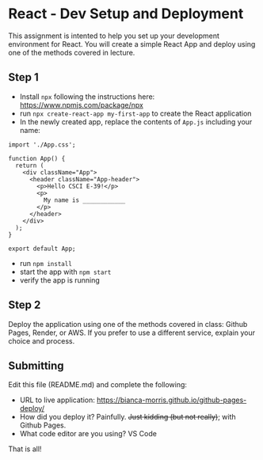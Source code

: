 # React - Dev Setup and Deployment

This assignment is intented to help you set up your development environment for React. You will create a simple React App and deploy using one of the methods covered in lecture.

## Step 1
- Install `npx` following the instructions here: https://www.npmjs.com/package/npx
- run `npx create-react-app my-first-app` to create the React application
- In the newly created app, replace the contents of `App.js` including your name:

```
import './App.css';

function App() {
  return (
    <div className="App">
      <header className="App-header">
        <p>Hello CSCI E-39!</p>
        <p>
          My name is ____________
        </p>
      </header>
    </div>
  );
}

export default App;
```

- run `npm install`
- start the app with `npm start`
- verify the app is running

## Step 2
Deploy the application using one of the methods covered in class: Github Pages, Render, or AWS. If you prefer to use a different service, explain your choice and process.

## Submitting
Edit this file (README.md) and complete the following:

- URL to live application: https://bianca-morris.github.io/github-pages-deploy/
- How did you deploy it? Painfully. ~~Just kidding (but not really)~~; with Github Pages.
- What code editor are you using? VS Code

That is all!
